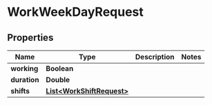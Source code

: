 

# WorkWeekDayRequest


## Properties

| Name | Type | Description | Notes |
|------------ | ------------- | ------------- | -------------|
|**working** | **Boolean** |  |  |
|**duration** | **Double** |  |  |
|**shifts** | [**List&lt;WorkShiftRequest&gt;**](WorkShiftRequest.md) |  |  |



